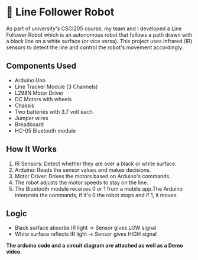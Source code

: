 # 🚗 Line Follower Robot

As part of university's CSCI205 course, my team and I developed a Line Follower Robot which is an autonomous robot that follows a path drawn with a black line on a white surface (or vice versa). This project uses infrared (IR) sensors to detect the line and control the robot's movement accordingly.

## Components Used

- Arduino Uno
- Line Tracker Module (3 Channels)
- L298N Motor Driver
- DC Motors with wheels
- Chassis
- Two batteries with 3.7 volt each.
- Jumper wires
- Breadboard
- HC-05 Bluetooth module

## How It Works

1. IR Sensors: Detect whether they are over a black or white surface.
2. Arduino: Reads the sensor values and makes decisions.
3. Motor Driver: Drives the motors based on Arduino's commands.
4. The robot adjusts the motor speeds to stay on the line.
5. The Bluetooth module receives 0 or 1 from a mobile app.The Arduino interprets the commands, if it's 0 the robot stops and if 1, it moves.

## Logic

- Black surface absorbs IR light → Sensor gives LOW signal
- White surface reflects IR light → Sensor gives HIGH signal

**The arduino code and a circuit diagram are attached as well as a Demo video.**
